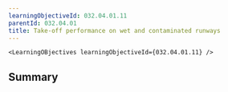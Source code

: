 ```yaml
---
learningObjectiveId: 032.04.01.11
parentId: 032.04.01
title: Take-off performance on wet and contaminated runways
---
```


```tsx eval
<LearningOBjectives learningObjectiveId={032.04.01.11} />
```

## Summary
